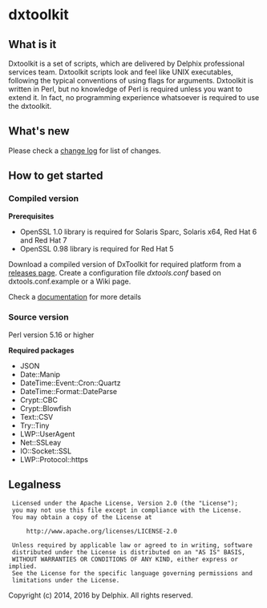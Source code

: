 # dxtoolkit

## What is it

Dxtoolkit is a set of scripts, which are delivered by Delphix professional services team. 
Dxtoolkit scripts look and feel like UNIX executables, following the typical conventions of using flags for arguments.  Dxtoolkit is written in Perl, but no knowledge of Perl is required unless you want to extend it.  In fact, no programming experience whatsoever is required to use the dxtoolkit.

## What's new

Please check a [change log](https://github.com/delphix/dxtoolkit/blob/master/CHANGELOG.md) for list of changes.

## How to get started
### Compiled version

**Prerequisites**
* OpenSSL 1.0 library is required for Solaris Sparc, Solaris x64, Red Hat 6 and Red Hat 7 
* OpenSSL 0.98 library is required for Red Hat 5

Download a compiled version of DxToolkit for required platform from a [releases  page](https://github.com/delphix/dxtoolkit/releases). 
Create a configuration file *dxtools.conf* based on dxtools.conf.example or a Wiki page.

Check a [documentation](https://github.com/delphix/dxtoolkit/wiki) for more details

### Source version

Perl version 5.16 or higher

**Required packages**
- JSON
- Date::Manip
- DateTime::Event::Cron::Quartz
- DateTime::Format::DateParse
- Crypt::CBC
- Crypt::Blowfish
- Text::CSV
- Try::Tiny
- LWP::UserAgent
- Net::SSLeay
- IO::Socket::SSL
- LWP::Protocol::https


## Legalness
```
 Licensed under the Apache License, Version 2.0 (the "License");
 you may not use this file except in compliance with the License.
 You may obtain a copy of the License at

     http://www.apache.org/licenses/LICENSE-2.0

 Unless required by applicable law or agreed to in writing, software
 distributed under the License is distributed on an "AS IS" BASIS,
 WITHOUT WARRANTIES OR CONDITIONS OF ANY KIND, either express or implied.
 See the License for the specific language governing permissions and
 limitations under the License.
```
Copyright (c) 2014, 2016 by Delphix. All rights reserved.
